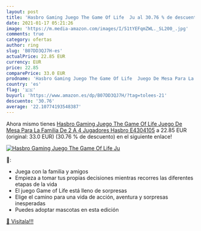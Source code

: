 ```yaml
---
layout: post
title: 'Hasbro Gaming Juego The Game Of Life  Ju al 30.76 % de descuento'
date: 2021-01-17 05:21:26
image: 'https://m.media-amazon.com/images/I/51tYEFqmZWL._SL200_.jpg'
comments: true
category: ofertas
author: ring
slug: 'B07DD3QJ7H-es'
actualPrice: 22.85 EUR
currency: EUR
price: 22.85
comparePrice: 33.0 EUR
prodname: 'Hasbro Gaming Juego The Game Of Life  Juego De Mesa Para La Familia De 2 A 4 Jugadores  Hasbro E4304105'
country: 'es'
flag: '🇪🇸'
buyurl: 'https://www.amazon.es/dp/B07DD3QJ7H/?tag=tolees-21'
descuento: '30.76'
average: '22.10774193548387'
---
```


Ahora mismo tienes [Hasbro Gaming Juego The Game Of Life  Juego De Mesa Para La Familia De 2 A 4 Jugadores  Hasbro E4304105](https://www.amazon.es/dp/B07DD3QJ7H/?tag=tolees-21) a 22.85 EUR (original: 33.0 EUR) (30.76 %  de descuento) en el siguiente enlace!

[![Hasbro Gaming Juego The Game Of Life  Ju](https://m.media-amazon.com/images/I/51tYEFqmZWL._SL200_.jpg)](https://www.amazon.es/dp/B07DD3QJ7H/?tag=tolees-21)

🔎:

- Juega con la familia y amigos
- Empieza a tomar tus propias decisiones mientras recorres las diferentes etapas de la vida
- El juego Game of Life está lleno de sorpresas
- Elige el camino para una vida de acción, aventura y sorpresas inesperadas
- Puedes adoptar mascotas en esta edición

[🛒 Visítala!!!](https://www.amazon.es/dp/B07DD3QJ7H/?tag=tolees-21)
